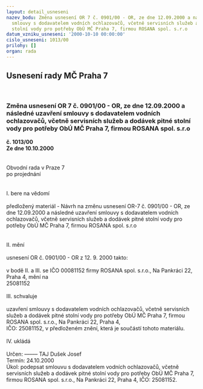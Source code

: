 ```yaml
---
layout: detail_usneseni
nazev_bodu: Změna usnesení OR 7 č. 0901/00 - OR, ze dne 12.09.2000 a následné uzavření
  smlouvy s dodavatelem vodních ochlazovačů, včetně servisních služeb a dodávek pitné
  stolní vody pro potřeby ObÚ MČ Praha 7, firmou ROSANA spol. s.r.o
datum_vzniku_usneseni: '2000-10-10 00:00:00'
cislo_usneseni: 1013/00
prilohy: []
organ: rada
---
```

<div id="ucUsn_pList" class="usn">
	<span><h2>Usnesení rady MČ Praha 7 </h2>
<br></span><div class="standBody">
<span><h3>Změna usnesení OR 7 č. 0901/00 - OR, ze dne 12.09.2000 a následné uzavření smlouvy s dodavatelem vodních ochlazovačů, včetně servisních služeb a dodávek pitné stolní vody pro potřeby ObÚ MČ Praha 7, firmou ROSANA spol. s.r.o</h3></span><div class="center">
		<strong>č. 1013/00</strong><br>
	</div>
<div class="center">
		<strong>Ze dne 10.10.2000</strong><br><br>
	</div>
<br>Obvodní rada v Praze 7<br>po projednání<br><br><br>I.	bere na vědomí<br><br> předložený materiál - Návrh na změnu usnesení OR-7 č. 0901/00 - OR, ze dne 12.09.2000 a následné uzavření smlouvy s dodavatelem vodních ochlazovačů, včetně servisních služeb a dodávek pitné stolní vody pro potřeby ObÚ MČ Praha 7, firmou ROSANA spol. s.r.o<br><br><br>II.	mění <br><br>usnesení OR č. 0901/00 - OR  z 12. 9. 2000 takto:<br><br>v bodě II. a III. se IČO 00081152 firmy  ROSANA spol. s.r.o., Na Pankráci 22, Praha 4, mění na <br>25081152<br><br>III.	schvaluje <br><br>uzavření smlouvy s dodavatelem vodních ochlazovačů, včetně servisních služeb a dodávek pitné stolní vody pro potřeby ObÚ MČ Praha 7, firmou ROSANA spol. s.r.o., Na Pankráci 22, Praha 4, <br>IČO: 25081152, v předloženém znění, která je součástí tohoto materiálu.<br><br>IV.	ukládá <br><br> Určen:	–––––	TAJ Dušek Josef<br>Termín: 24.10.2000<br>Úkol:	podepsat smlouvu s dodavatelem vodních ochlazovačů, včetně servisních služeb a dodávek pitné stolní vody pro potřeby ObÚ MČ Praha 7, firmou ROSANA spol. s.r.o., Na Pankráci 22, Praha 4, IČO: 25081152.<br> </div>
</div>